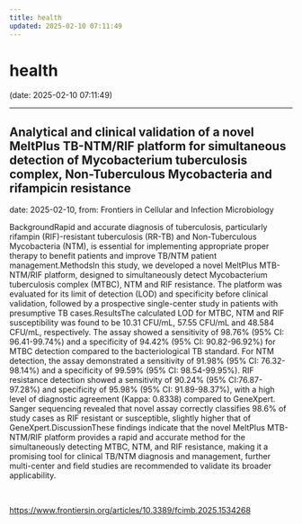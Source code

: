 ```yaml
---
title: health
updated: 2025-02-10 07:11:49
---
```


# health

(date: 2025-02-10 07:11:49)

---

## Analytical and clinical validation of a novel MeltPlus TB-NTM/RIF platform for simultaneous detection of Mycobacterium tuberculosis complex, Non-Tuberculous Mycobacteria and rifampicin resistance

date: 2025-02-10, from: Frontiers in Cellular and Infection Microbiology

BackgroundRapid and accurate diagnosis of tuberculosis, particularly rifampin (RIF)-resistant tuberculosis (RR-TB) and Non-Tuberculous Mycobacteria (NTM), is essential for implementing appropriate proper therapy to benefit patients and improve TB/NTM patient management.MethodsIn this study, we developed a novel MeltPlus MTB-NTM/RIF platform, designed to simultaneously detect Mycobacterium tuberculosis complex (MTBC), NTM and RIF resistance. The platform was evaluated for its limit of detection (LOD) and specificity before clinical validation, followed by a prospective single-center study in patients with presumptive TB cases.ResultsThe calculated LOD for MTBC, NTM and RIF susceptibility was found to be 10.31 CFU/mL, 57.55 CFU/mL and 48.584 CFU/mL, respectively. The assay showed a sensitivity of 98.76% (95% CI: 96.41-99.74%) and a specificity of 94.42% (95% CI: 90.82-96.92%) for MTBC detection compared to the bacteriological TB standard. For NTM detection, the assay demonstrated a sensitivity of 91.98% (95% CI: 76.32-98.14%) and a specificity of 99.59% (95% CI: 98.54-99.95%). RIF resistance detection showed a sensitivity of 90.24% (95% CI:76.87-97.28%) and specificity of 95.98% (95% CI: 91.89-98.37%), with a high level of diagnostic agreement (Kappa: 0.8338) compared to GeneXpert. Sanger sequencing revealed that novel assay correctly classifies 98.6% of study cases as RIF resistant or susceptible, slightly higher that of GeneXpert.DiscussionThese findings indicate that the novel MeltPlus MTB-NTM/RIF platform provides a rapid and accurate method for the simultaneously detecting MTBC, NTM, and RIF resistance, making it a promising tool for clinical TB/NTM diagnosis and management, further multi-center and field studies are recommended to validate its broader applicability. 

<br> 

<https://www.frontiersin.org/articles/10.3389/fcimb.2025.1534268>

